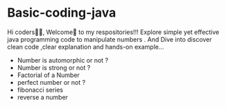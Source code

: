 # Basic-coding-java
Hi coders🧑‍💻, Welcome🙏 to my respositories!!! Explore simple yet effective java programming code to manipulate numbers . And Dive into discover clean code ,clear explanation and hands-on example...

* Number is automorphic or not ?
*  Number is strong or not ?
*  Factorial of a Number
*  perfect number or not ?
*  fibonacci series
*  reverse a number
  


